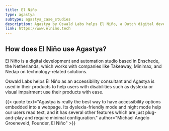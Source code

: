 ```yaml
---
title: El Niño
type: agastya
subtype: agastya_case_studies
description: Agastya by Oswald Labs helps El Niño, a Dutch digital development company based in Enschede, with building accessibility in their products and delivering accessibility consultancy.
link: https://www.elnino.tech
---
```


## How does El Niño use Agastya?

El Niño is a digital development and automation studio based in Enschede, the Netherlands, which works with companies like Takeaway, Minimax, and Nedap on technology-related solutions.

Oswald Labs helps El Niño as an accessibility consultant and Agastya is used in their products to help users with disabilities such as dyslexia or visual impairment use their products with ease.

{{< quote text="Agastya is really the best way to have accessibility options embedded into a webpage. Its dyslexia-friendly mode and night mode help our users read text, and it has several other features which are just plug-and-play and require minimal configuration." author="Michael Angelo Groeneveld, Founder, El Niño" >}}